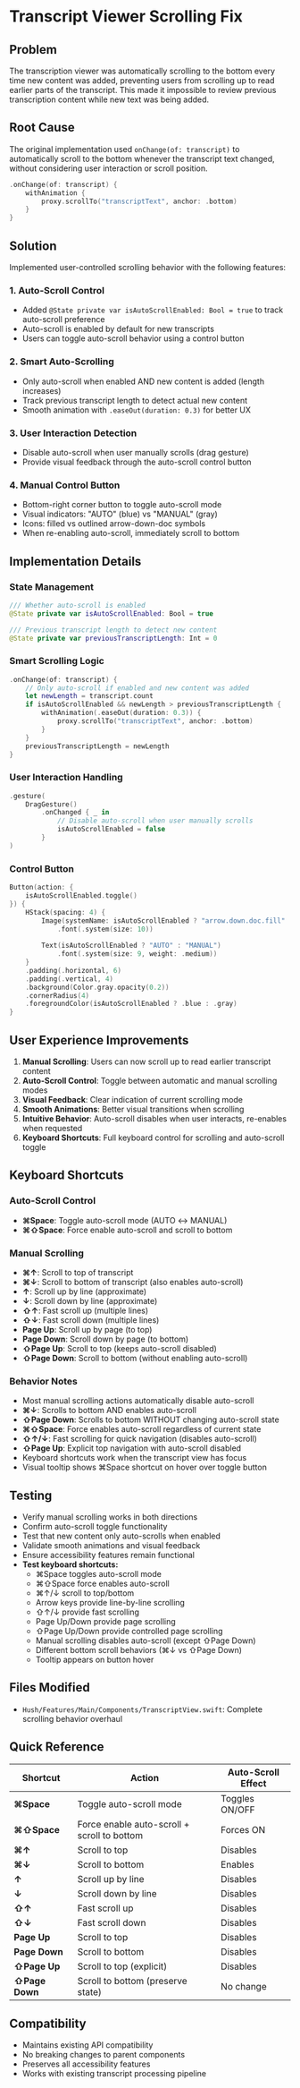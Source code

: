 # Transcript Viewer Scrolling Fix

## Problem
The transcription viewer was automatically scrolling to the bottom every time new content was added, preventing users from scrolling up to read earlier parts of the transcript. This made it impossible to review previous transcription content while new text was being added.

## Root Cause
The original implementation used `onChange(of: transcript)` to automatically scroll to the bottom whenever the transcript text changed, without considering user interaction or scroll position.

```swift
.onChange(of: transcript) {
    withAnimation {
        proxy.scrollTo("transcriptText", anchor: .bottom)
    }
}
```

## Solution
Implemented user-controlled scrolling behavior with the following features:

### 1. Auto-Scroll Control
- Added `@State private var isAutoScrollEnabled: Bool = true` to track auto-scroll preference
- Auto-scroll is enabled by default for new transcripts
- Users can toggle auto-scroll behavior using a control button

### 2. Smart Auto-Scrolling
- Only auto-scroll when enabled AND new content is added (length increases)
- Track previous transcript length to detect actual new content
- Smooth animation with `.easeOut(duration: 0.3)` for better UX

### 3. User Interaction Detection
- Disable auto-scroll when user manually scrolls (drag gesture)
- Provide visual feedback through the auto-scroll control button

### 4. Manual Control Button
- Bottom-right corner button to toggle auto-scroll mode
- Visual indicators: "AUTO" (blue) vs "MANUAL" (gray)
- Icons: filled vs outlined arrow-down-doc symbols
- When re-enabling auto-scroll, immediately scroll to bottom

## Implementation Details

### State Management
```swift
/// Whether auto-scroll is enabled
@State private var isAutoScrollEnabled: Bool = true

/// Previous transcript length to detect new content
@State private var previousTranscriptLength: Int = 0
```

### Smart Scrolling Logic
```swift
.onChange(of: transcript) {
    // Only auto-scroll if enabled and new content was added
    let newLength = transcript.count
    if isAutoScrollEnabled && newLength > previousTranscriptLength {
        withAnimation(.easeOut(duration: 0.3)) {
            proxy.scrollTo("transcriptText", anchor: .bottom)
        }
    }
    previousTranscriptLength = newLength
}
```

### User Interaction Handling
```swift
.gesture(
    DragGesture()
        .onChanged { _ in
            // Disable auto-scroll when user manually scrolls
            isAutoScrollEnabled = false
        }
)
```

### Control Button
```swift
Button(action: {
    isAutoScrollEnabled.toggle()
}) {
    HStack(spacing: 4) {
        Image(systemName: isAutoScrollEnabled ? "arrow.down.doc.fill" : "arrow.down.doc")
            .font(.system(size: 10))
        
        Text(isAutoScrollEnabled ? "AUTO" : "MANUAL")
            .font(.system(size: 9, weight: .medium))
    }
    .padding(.horizontal, 6)
    .padding(.vertical, 4)
    .background(Color.gray.opacity(0.2))
    .cornerRadius(4)
    .foregroundColor(isAutoScrollEnabled ? .blue : .gray)
}
```

## User Experience Improvements

1. **Manual Scrolling**: Users can now scroll up to read earlier transcript content
2. **Auto-Scroll Control**: Toggle between automatic and manual scrolling modes
3. **Visual Feedback**: Clear indication of current scrolling mode
4. **Smooth Animations**: Better visual transitions when scrolling
5. **Intuitive Behavior**: Auto-scroll disables when user interacts, re-enables when requested
6. **Keyboard Shortcuts**: Full keyboard control for scrolling and auto-scroll toggle

## Keyboard Shortcuts

### Auto-Scroll Control
- **⌘Space**: Toggle auto-scroll mode (AUTO ↔ MANUAL)
- **⌘⇧Space**: Force enable auto-scroll and scroll to bottom

### Manual Scrolling
- **⌘↑**: Scroll to top of transcript
- **⌘↓**: Scroll to bottom of transcript (also enables auto-scroll)
- **↑**: Scroll up by line (approximate)
- **↓**: Scroll down by line (approximate)
- **⇧↑**: Fast scroll up (multiple lines)
- **⇧↓**: Fast scroll down (multiple lines)
- **Page Up**: Scroll up by page (to top)
- **Page Down**: Scroll down by page (to bottom)
- **⇧Page Up**: Scroll to top (keeps auto-scroll disabled)
- **⇧Page Down**: Scroll to bottom (without enabling auto-scroll)

### Behavior Notes
- Most manual scrolling actions automatically disable auto-scroll
- **⌘↓**: Scrolls to bottom AND enables auto-scroll
- **⇧Page Down**: Scrolls to bottom WITHOUT changing auto-scroll state
- **⌘⇧Space**: Force enables auto-scroll regardless of current state
- **⇧↑/↓**: Fast scrolling for quick navigation (disables auto-scroll)
- **⇧Page Up**: Explicit top navigation with auto-scroll disabled
- Keyboard shortcuts work when the transcript view has focus
- Visual tooltip shows ⌘Space shortcut on hover over toggle button

## Testing
- Verify manual scrolling works in both directions
- Confirm auto-scroll toggle functionality
- Test that new content only auto-scrolls when enabled
- Validate smooth animations and visual feedback
- Ensure accessibility features remain functional
- **Test keyboard shortcuts:**
  - ⌘Space toggles auto-scroll mode
  - ⌘⇧Space force enables auto-scroll
  - ⌘↑/↓ scroll to top/bottom
  - Arrow keys provide line-by-line scrolling
  - ⇧↑/↓ provide fast scrolling
  - Page Up/Down provide page scrolling
  - ⇧Page Up/Down provide controlled page scrolling
  - Manual scrolling disables auto-scroll (except ⇧Page Down)
  - Different bottom scroll behaviors (⌘↓ vs ⇧Page Down)
  - Tooltip appears on button hover

## Files Modified
- `Hush/Features/Main/Components/TranscriptView.swift`: Complete scrolling behavior overhaul

## Quick Reference

| Shortcut | Action | Auto-Scroll Effect |
|----------|--------|-------------------|
| **⌘Space** | Toggle auto-scroll mode | Toggles ON/OFF |
| **⌘⇧Space** | Force enable auto-scroll + scroll to bottom | Forces ON |
| **⌘↑** | Scroll to top | Disables |
| **⌘↓** | Scroll to bottom | Enables |
| **↑** | Scroll up by line | Disables |
| **↓** | Scroll down by line | Disables |
| **⇧↑** | Fast scroll up | Disables |
| **⇧↓** | Fast scroll down | Disables |
| **Page Up** | Scroll to top | Disables |
| **Page Down** | Scroll to bottom | Disables |
| **⇧Page Up** | Scroll to top (explicit) | Disables |
| **⇧Page Down** | Scroll to bottom (preserve state) | No change |

## Compatibility
- Maintains existing API compatibility
- No breaking changes to parent components
- Preserves all accessibility features
- Works with existing transcript processing pipeline